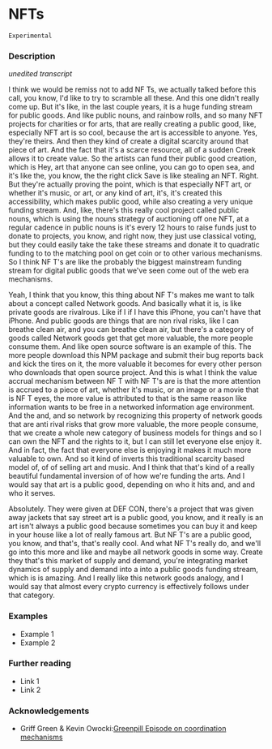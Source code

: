 # NFTs

`Experimental`

### Description

*unedited transcript*

I think we would be remiss not to add NF Ts, we actually talked before this call, you know, I'd like to try to scramble all these. And this one didn't really come up. But it's like, in the last couple years, it is a huge funding stream for public goods. And like public nouns, and rainbow rolls, and so many NFT projects for charities or for arts, that are really creating a public good, like, especially NFT art is so cool, because the art is accessible to anyone. Yes, they're theirs. And then they kind of create a digital scarcity around that piece of art. And the fact that it's a scarce resource, all of a sudden Creek allows it to create value. So the artists can fund their public good creation, which is Hey, art that anyone can see online, you can go to open sea, and it's like the, you know, the the right click Save is like stealing an NFT. Right. But they're actually proving the point, which is that especially NFT art, or whether it's music, or art, or any kind of art, it's, it's created this accessibility, which makes public good, while also creating a very unique funding stream. And, like, there's this really cool project called public nouns, which is using the nouns strategy of auctioning off one NFT, at a regular cadence in public nouns is it's every 12 hours to raise funds just to donate to projects, you know, and right now, they just use classical voting, but they could easily take the take these streams and donate it to quadratic funding to to the matching pool on get coin or to other various mechanisms. So I think NF T's are like the probably the biggest mainstream funding stream for digital public goods that we've seen come out of the web era mechanisms.

Yeah, I think that you know, this thing about NF T's makes me want to talk about a concept called Network goods. And basically what it is, is like private goods are rivalrous. Like if I if I have this iPhone, you can't have that iPhone. And public goods are things that are non rival risks, like I can breathe clean air, and you can breathe clean air, but there's a category of goods called Network goods get that get more valuable, the more people consume them. And like open source software is an example of this. The more people download this NPM package and submit their bug reports back and kick the tires on it, the more valuable it becomes for every other person who downloads that open source project. And this is what I think the value accrual mechanism between NF T with NF T's are is that the more attention is accrued to a piece of art, whether it's music, or an image or a movie that is NF T eyes, the more value is attributed to that is the same reason like information wants to be free in a networked information age environment. And the and, and so network by recognizing this property of network goods that are anti rival risks that grow more valuable, the more people consume, that we create a whole new category of business models for things and so I can own the NFT and the rights to it, but I can still let everyone else enjoy it. And in fact, the fact that everyone else is enjoying it makes it much more valuable to own. And so it kind of inverts this traditional scarcity based model of, of of selling art and music. And I think that that's kind of a really beautiful fundamental inversion of of how we're funding the arts. And I would say that art is a public good, depending on who it hits and, and and who it serves.

Absolutely. They were given at DEF CON, there's a project that was given away jackets that say street art is a public good, you know, and it really is an art isn't always a public good because sometimes you can buy it and keep in your house like a lot of really famous art. But NF T's are a public good, you know, and that's, that's really cool. And what NF T's really do, and we'll go into this more and like and maybe all network goods in some way. Create they that's this market of supply and demand, you're integrating market dynamics of supply and demand into a into a public goods funding stream, which is is amazing. And I really like this network goods analogy, and I would say that almost every crypto currency is effectively follows under that category.


### Examples

- Example 1
- Example 2

### Further reading

- Link 1
- Link 2

### Acknowledgements

- Griff Green & Kevin Owocki:[Greenpill Episode on coordination mechanisms](https://greenpill.substack.com/p/65-coordination-mechanisms-with-griff)
